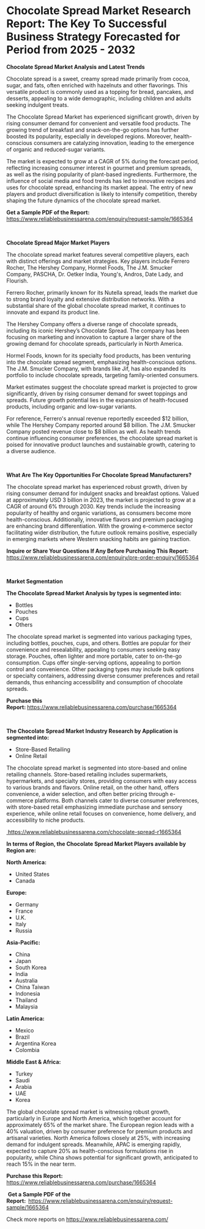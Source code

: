 <p><h1>Chocolate Spread Market Research Report: The Key To Successful Business Strategy Forecasted for Period from 2025 - 2032</h1></p><p><strong>Chocolate Spread Market Analysis and Latest Trends</strong></p>
<p><p>Chocolate spread is a sweet, creamy spread made primarily from cocoa, sugar, and fats, often enriched with hazelnuts and other flavorings. This versatile product is commonly used as a topping for bread, pancakes, and desserts, appealing to a wide demographic, including children and adults seeking indulgent treats. </p><p>The Chocolate Spread Market has experienced significant growth, driven by rising consumer demand for convenient and versatile food products. The growing trend of breakfast and snack-on-the-go options has further boosted its popularity, especially in developed regions. Moreover, health-conscious consumers are catalyzing innovation, leading to the emergence of organic and reduced-sugar variants. </p><p>The market is expected to grow at a CAGR of 5% during the forecast period, reflecting increasing consumer interest in gourmet and premium spreads, as well as the rising popularity of plant-based ingredients. Furthermore, the influence of social media and food trends has led to innovative recipes and uses for chocolate spread, enhancing its market appeal. The entry of new players and product diversification is likely to intensify competition, thereby shaping the future dynamics of the chocolate spread market.</p></p>
<p><strong>Get a Sample PDF of the Report:&nbsp;</strong> <a href="https://www.reliablebusinessarena.com/enquiry/request-sample/1665364?utm_campaign=2518&utm_medium=2&utm_source=Github&utm_content=ia&utm_term=07042025&utm_id=chocolate-spread">https://www.reliablebusinessarena.com/enquiry/request-sample/1665364</a></p>
<p>&nbsp;</p>
<p><strong>Chocolate Spread Major Market Players</strong></p>
<p><p>The chocolate spread market features several competitive players, each with distinct offerings and market strategies. Key players include Ferrero Rocher, The Hershey Company, Hormel Foods, The J.M. Smucker Company, PASCHA, Dr. Oetker India, Young's, Andros, Date Lady, and Flourish.</p><p>Ferrero Rocher, primarily known for its Nutella spread, leads the market due to strong brand loyalty and extensive distribution networks. With a substantial share of the global chocolate spread market, it continues to innovate and expand its product line.</p><p>The Hershey Company offers a diverse range of chocolate spreads, including its iconic Hershey’s Chocolate Spread. The company has been focusing on marketing and innovation to capture a larger share of the growing demand for chocolate spreads, particularly in North America.</p><p>Hormel Foods, known for its specialty food products, has been venturing into the chocolate spread segment, emphasizing health-conscious options. The J.M. Smucker Company, with brands like Jif, has also expanded its portfolio to include chocolate spreads, targeting family-oriented consumers.</p><p>Market estimates suggest the chocolate spread market is projected to grow significantly, driven by rising consumer demand for sweet toppings and spreads. Future growth potential lies in the expansion of health-focused products, including organic and low-sugar variants.</p><p>For reference, Ferrero's annual revenue reportedly exceeded $12 billion, while The Hershey Company reported around $8 billion. The J.M. Smucker Company posted revenue close to $8 billion as well. As health trends continue influencing consumer preferences, the chocolate spread market is poised for innovative product launches and sustainable growth, catering to a diverse audience.</p></p>
<p>&nbsp;</p>
<p><strong>What Are The Key Opportunities For Chocolate Spread Manufacturers?</strong></p>
<p><p>The chocolate spread market has experienced robust growth, driven by rising consumer demand for indulgent snacks and breakfast options. Valued at approximately USD 3 billion in 2023, the market is projected to grow at a CAGR of around 6% through 2030. Key trends include the increasing popularity of healthy and organic variations, as consumers become more health-conscious. Additionally, innovative flavors and premium packaging are enhancing brand differentiation. With the growing e-commerce sector facilitating wider distribution, the future outlook remains positive, especially in emerging markets where Western snacking habits are gaining traction.</p></p>
<p><strong>Inquire or Share Your Questions If Any Before Purchasing This Report:</strong> <a href="https://www.reliablebusinessarena.com/enquiry/pre-order-enquiry/1665364?utm_campaign=2518&utm_medium=2&utm_source=Github&utm_content=ia&utm_term=07042025&utm_id=chocolate-spread">https://www.reliablebusinessarena.com/enquiry/pre-order-enquiry/1665364</a></p>
<p>&nbsp;</p>
<p><strong>Market Segmentation</strong></p>
<p><strong>The Chocolate Spread Market Analysis by types is segmented into:</strong></p>
<p><ul><li>Bottles</li><li>Pouches</li><li>Cups</li><li>Others</li></ul></p>
<p><p>The chocolate spread market is segmented into various packaging types, including bottles, pouches, cups, and others. Bottles are popular for their convenience and resealability, appealing to consumers seeking easy storage. Pouches, often lighter and more portable, cater to on-the-go consumption. Cups offer single-serving options, appealing to portion control and convenience. Other packaging types may include bulk options or specialty containers, addressing diverse consumer preferences and retail demands, thus enhancing accessibility and consumption of chocolate spreads.</p></p>
<p><strong>Purchase this Report:&nbsp;</strong><a href="https://www.reliablebusinessarena.com/purchase/1665364?utm_campaign=2518&utm_medium=2&utm_source=Github&utm_content=ia&utm_term=07042025&utm_id=chocolate-spread">https://www.reliablebusinessarena.com/purchase/1665364</a></p>
<p>&nbsp;</p>
<p><strong>The Chocolate Spread Market Industry Research by Application is segmented into:</strong></p>
<p><ul><li>Store-Based Retailing</li><li>Online Retail</li></ul></p>
<p><p>The chocolate spread market is segmented into store-based and online retailing channels. Store-based retailing includes supermarkets, hypermarkets, and specialty stores, providing consumers with easy access to various brands and flavors. Online retail, on the other hand, offers convenience, a wider selection, and often better pricing through e-commerce platforms. Both channels cater to diverse consumer preferences, with store-based retail emphasizing immediate purchase and sensory experience, while online retail focuses on convenience, home delivery, and accessibility to niche products.</p></p>
<p><a href="https://www.reliablebusinessarena.com/chocolate-spread-r1665364?utm_campaign=2518&utm_medium=2&utm_source=Github&utm_content=ia&utm_term=07042025&utm_id=chocolate-spread">&nbsp;https://www.reliablebusinessarena.com/chocolate-spread-r1665364</a></p>
<p><strong>In terms of Region, the Chocolate Spread Market Players available by Region are:</strong></p>
<p>
    <p> <strong> North America: </strong>
        <ul>
            <li>United States</li>
            <li>Canada</li>
        </ul>
        </p> 
    <p> <strong> Europe: </strong>
        <ul>
            <li>Germany</li>
            <li>France</li>
            <li>U.K.</li>
            <li>Italy</li>
            <li>Russia</li>
        </ul>
        </p> 
    <p> <strong> Asia-Pacific: </strong>
        <ul>
            <li>China</li>
            <li>Japan</li>
            <li>South Korea</li>
            <li>India</li>
            <li>Australia</li>
            <li>China Taiwan</li>
            <li>Indonesia</li>
            <li>Thailand</li>
            <li>Malaysia</li>
        </ul>
        </p> 
    <p> <strong> Latin America: </strong>
        <ul>
            <li>Mexico</li>
            <li>Brazil</li>
            <li>Argentina Korea</li>
            <li>Colombia</li>
        </ul>
        </p> 
    <p> <strong> Middle East & Africa: </strong>
        <ul>
            <li>Turkey</li>
            <li>Saudi</li>
            <li>Arabia</li>
            <li>UAE</li>
            <li>Korea</li>
        </ul>
    </p>
    </p>
<p><p>The global chocolate spread market is witnessing robust growth, particularly in Europe and North America, which together account for approximately 65% of the market share. The European region leads with a 40% valuation, driven by consumer preference for premium products and artisanal varieties. North America follows closely at 25%, with increasing demand for indulgent spreads. Meanwhile, APAC is emerging rapidly, expected to capture 20% as health-conscious formulations rise in popularity, while China shows potential for significant growth, anticipated to reach 15% in the near term.</p></p>
<p><strong>Purchase this Report: </strong><a href="https://www.reliablebusinessarena.com/purchase/1665364?utm_campaign=2518&utm_medium=2&utm_source=Github&utm_content=ia&utm_term=07042025&utm_id=chocolate-spread">https://www.reliablebusinessarena.com/purchase/1665364</a></p>
<p>&nbsp;<strong>Get a Sample PDF of the Report:&nbsp;&nbsp;</strong><a href="https://www.reliablebusinessarena.com/enquiry/request-sample/1665364?utm_campaign=2518&utm_medium=2&utm_source=Github&utm_content=ia&utm_term=07042025&utm_id=chocolate-spread">https://www.reliablebusinessarena.com/enquiry/request-sample/1665364</a></p>
<p><strong></strong></p>
<p>Check more reports on <a href="https://www.reliablebusinessarena.com/?utm_campaign=2518&utm_medium=2&utm_source=Github&utm_content=ia&utm_term=07042025&utm_id=chocolate-spread">https://www.reliablebusinessarena.com/</a></p>